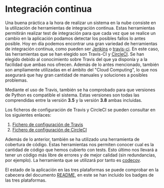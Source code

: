 # Integración continua

Una buena práctica a la hora de realizar un sistema en la nube consiste en la utilización de herramientas de integración continua. Estas herramientas permitirán realizar test de integración para que cada vez que se realice un cambio en la aplicación podamos detectar los posibles fallos lo antes posible. Hoy en día podemos encontrar una gran variedad de herramientas de integración continua, como pueden ser [Jenkins](https://jenkins.io/) o [travis-ci](https://travis-ci.org/). En este caso, las herramientas que se han elegido son Travis-CI y [CircleCI](https://circleci.com/). Se han elegido debido al conocimiento sobre Travis del que ya disponía y a la facilidad que ambas nos ofrecen. Además de lo antes mencionado, también son ampliamente utilizadas en el ámbito del "Cloud Computing", lo que nos asegurará que hay gran cantidad de manuales y soluciones a posibles problemas.

Mediante el uso de Travis, también se ha comprobado para que versiones de Python es compatible el sistema. Estas versiones son todas las comprendidas entre la versión **3.5** y la versión **3.8** ambas incluidas.

Los ficheros de configuración de Travis y CircleCI se pueden consultar en los siguientes enlaces:
1. [Fichero de configuración de Travis](../.travis.yml)
2. [Fichero de configuración de CircleCI](../.circleci/config.yml)

Además de lo anterior, también se ha utilizado una herramienta de cobertura de código. Estas herramientas nos permiten conocer cual es la cantidad de código que hemos cubierto con tests. Esto último nos llevará a tener un código más libre de errores y de mejor calidad (sin redundancias, por ejemplo). La herramienta que se utilizará por tanto es [codecov](https://codecov.io/).

El estado de la aplicación en las tres plataformas se puede comprobar en la cabecera del documento [README](../README.md), en este se han incluido los badges de las tres plataformas.
